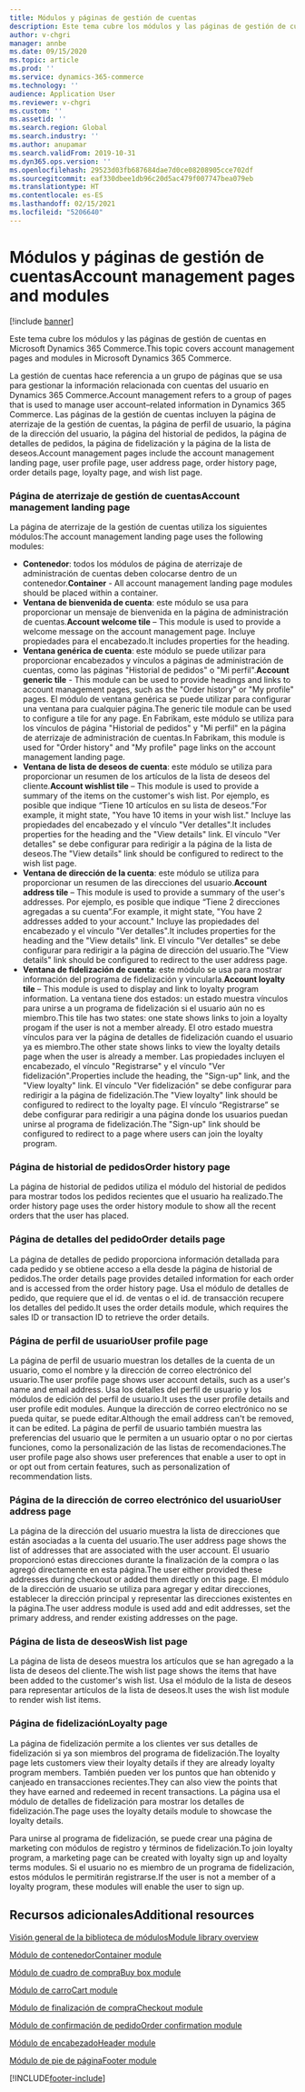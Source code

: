 ```yaml
---
title: Módulos y páginas de gestión de cuentas
description: Este tema cubre los módulos y las páginas de gestión de cuentas en Microsoft Dynamics 365 Commerce.
author: v-chgri
manager: annbe
ms.date: 09/15/2020
ms.topic: article
ms.prod: ''
ms.service: dynamics-365-commerce
ms.technology: ''
audience: Application User
ms.reviewer: v-chgri
ms.custom: ''
ms.assetid: ''
ms.search.region: Global
ms.search.industry: ''
ms.author: anupamar
ms.search.validFrom: 2019-10-31
ms.dyn365.ops.version: ''
ms.openlocfilehash: 29523d03fb687684dae7d0ce08208905cce702df
ms.sourcegitcommit: eaf330dbee1db96c20d5ac479f007747bea079eb
ms.translationtype: HT
ms.contentlocale: es-ES
ms.lasthandoff: 02/15/2021
ms.locfileid: "5206640"
---
```

# <a name="account-management-pages-and-modules"></a><span data-ttu-id="8aee3-103">Módulos y páginas de gestión de cuentas</span><span class="sxs-lookup"><span data-stu-id="8aee3-103">Account management pages and modules</span></span>

[!include [banner](includes/banner.md)]

<span data-ttu-id="8aee3-104">Este tema cubre los módulos y las páginas de gestión de cuentas en Microsoft Dynamics 365 Commerce.</span><span class="sxs-lookup"><span data-stu-id="8aee3-104">This topic covers account management pages and modules in Microsoft Dynamics 365 Commerce.</span></span>

<span data-ttu-id="8aee3-105">La gestión de cuentas hace referencia a un grupo de páginas que se usa para gestionar la información relacionada con cuentas del usuario en Dynamics 365 Commerce.</span><span class="sxs-lookup"><span data-stu-id="8aee3-105">Account management refers to a group of pages that is used to manage user account–related information in Dynamics 365 Commerce.</span></span> <span data-ttu-id="8aee3-106">Las páginas de la gestión de cuentas incluyen la página de aterrizaje de la gestión de cuentas, la página de perfil de usuario, la página de la dirección del usuario, la página del historial de pedidos, la página de detalles de pedidos, la página de fidelización y la página de la lista de deseos.</span><span class="sxs-lookup"><span data-stu-id="8aee3-106">Account management pages include the account management landing page, user profile page, user address page, order history page, order details page, loyalty page, and wish list page.</span></span>

### <a name="account-management-landing-page"></a><span data-ttu-id="8aee3-107">Página de aterrizaje de gestión de cuentas</span><span class="sxs-lookup"><span data-stu-id="8aee3-107">Account management landing page</span></span>

<span data-ttu-id="8aee3-108">La página de aterrizaje de la gestión de cuentas utiliza los siguientes módulos:</span><span class="sxs-lookup"><span data-stu-id="8aee3-108">The account management landing page uses the following modules:</span></span>

- <span data-ttu-id="8aee3-109">**Contenedor**: todos los módulos de página de aterrizaje de administración de cuentas deben colocarse dentro de un contenedor.</span><span class="sxs-lookup"><span data-stu-id="8aee3-109">**Container** - All account management landing page modules should be placed within a container.</span></span> 
- <span data-ttu-id="8aee3-110">**Ventana de bienvenida de cuenta**: este módulo se usa para proporcionar un mensaje de bienvenida en la página de administración de cuentas.</span><span class="sxs-lookup"><span data-stu-id="8aee3-110">**Account welcome tile** – This module is used to provide a welcome message on the account management page.</span></span> <span data-ttu-id="8aee3-111">Incluye propiedades para el encabezado.</span><span class="sxs-lookup"><span data-stu-id="8aee3-111">It includes properties for the heading.</span></span>
- <span data-ttu-id="8aee3-112">**Ventana genérica de cuenta**: este módulo se puede utilizar para proporcionar encabezados y vínculos a páginas de administración de cuentas, como las páginas "Historial de pedidos" o "Mi perfil".</span><span class="sxs-lookup"><span data-stu-id="8aee3-112">**Account generic tile** - This module can be used to provide headings and links to account management pages, such as the "Order history" or "My profile" pages.</span></span> <span data-ttu-id="8aee3-113">El módulo de ventana genérica se puede utilizar para configurar una ventana para cualquier página.</span><span class="sxs-lookup"><span data-stu-id="8aee3-113">The generic tile module can be used to configure a tile for any page.</span></span> <span data-ttu-id="8aee3-114">En Fabrikam, este módulo se utiliza para los vínculos de página "Historial de pedidos" y "Mi perfil" en la página de aterrizaje de administración de cuentas.</span><span class="sxs-lookup"><span data-stu-id="8aee3-114">In Fabrikam, this module is used for "Order history" and "My profile" page links on the account management landing page.</span></span>
- <span data-ttu-id="8aee3-115">**Ventana de lista de deseos de cuenta**: este módulo se utiliza para proporcionar un resumen de los artículos de la lista de deseos del cliente.</span><span class="sxs-lookup"><span data-stu-id="8aee3-115">**Account wishlist tile** – This module is used to provide a summary of the items on the customer's wish list.</span></span> <span data-ttu-id="8aee3-116">Por ejemplo, es posible que indique “Tiene 10 artículos en su lista de deseos.”</span><span class="sxs-lookup"><span data-stu-id="8aee3-116">For example, it might state, "You have 10 items in your wish list."</span></span> <span data-ttu-id="8aee3-117">Incluye las propiedades del encabezado y el vínculo "Ver detalles".</span><span class="sxs-lookup"><span data-stu-id="8aee3-117">It includes properties for the heading and the "View details" link.</span></span> <span data-ttu-id="8aee3-118">El vínculo "Ver detalles" se debe configurar para redirigir a la página de la lista de deseos.</span><span class="sxs-lookup"><span data-stu-id="8aee3-118">The "View details" link should be configured to redirect to the wish list page.</span></span> 
- <span data-ttu-id="8aee3-119">**Ventana de dirección de la cuenta**: este módulo se utiliza para proporcionar un resumen de las direcciones del usuario.</span><span class="sxs-lookup"><span data-stu-id="8aee3-119">**Account address tile** – This module is used to provide a summary of the user's addresses.</span></span> <span data-ttu-id="8aee3-120">Por ejemplo, es posible que indique “Tiene 2 direcciones agregadas a su cuenta”.</span><span class="sxs-lookup"><span data-stu-id="8aee3-120">For example, it might state, "You have 2 addresses added to your account."</span></span> <span data-ttu-id="8aee3-121">Incluye las propiedades del encabezado y el vínculo "Ver detalles".</span><span class="sxs-lookup"><span data-stu-id="8aee3-121">It includes properties for the heading and the "View details" link.</span></span> <span data-ttu-id="8aee3-122">El vínculo "Ver detalles" se debe configurar para redirigir a la página de dirección del usuario.</span><span class="sxs-lookup"><span data-stu-id="8aee3-122">The "View details" link should be configured to redirect to the user address page.</span></span>
- <span data-ttu-id="8aee3-123">**Ventana de fidelización de cuenta**: este módulo se usa para mostrar información del programa de fidelización y vincularla.</span><span class="sxs-lookup"><span data-stu-id="8aee3-123">**Account loyalty tile** – This module is used to display and link to loyalty program information.</span></span> <span data-ttu-id="8aee3-124">La ventana tiene dos estados: un estado muestra vínculos para unirse a un programa de fidelización si el usuario aún no es miembro.</span><span class="sxs-lookup"><span data-stu-id="8aee3-124">This tile has two states: one state shows links to join a loyalty progam if the user is not a member already.</span></span> <span data-ttu-id="8aee3-125">El otro estado muestra vínculos para ver la página de detalles de fidelización cuando el usuario ya es miembro.</span><span class="sxs-lookup"><span data-stu-id="8aee3-125">The other state shows links to view the loyalty details page when the user is already a member.</span></span> <span data-ttu-id="8aee3-126">Las propiedades incluyen el encabezado, el vínculo "Registrarse" y el vínculo "Ver fidelización".</span><span class="sxs-lookup"><span data-stu-id="8aee3-126">Properties include the heading, the "Sign-up" link, and the "View loyalty" link.</span></span> <span data-ttu-id="8aee3-127">El vínculo "Ver fidelización" se debe configurar para redirigir a la página de fidelización.</span><span class="sxs-lookup"><span data-stu-id="8aee3-127">The "View loyalty" link should be configured to redirect to the loyalty page.</span></span> <span data-ttu-id="8aee3-128">El vínculo “Registrarse” se debe configurar para redirigir a una página donde los usuarios puedan unirse al programa de fidelización.</span><span class="sxs-lookup"><span data-stu-id="8aee3-128">The "Sign-up" link should be configured to redirect to a page where users can join the loyalty program.</span></span> 

### <a name="order-history-page"></a><span data-ttu-id="8aee3-129">Página de historial de pedidos</span><span class="sxs-lookup"><span data-stu-id="8aee3-129">Order history page</span></span>

<span data-ttu-id="8aee3-130">La página de historial de pedidos utiliza el módulo del historial de pedidos para mostrar todos los pedidos recientes que el usuario ha realizado.</span><span class="sxs-lookup"><span data-stu-id="8aee3-130">The order history page uses the order history module to show all the recent orders that the user has placed.</span></span>

### <a name="order-details-page"></a><span data-ttu-id="8aee3-131">Página de detalles del pedido</span><span class="sxs-lookup"><span data-stu-id="8aee3-131">Order details page</span></span>

<span data-ttu-id="8aee3-132">La página de detalles de pedido proporciona información detallada para cada pedido y se obtiene acceso a ella desde la página de historial de pedidos.</span><span class="sxs-lookup"><span data-stu-id="8aee3-132">The order details page provides detailed information for each order and is accessed from the order history page.</span></span> <span data-ttu-id="8aee3-133">Usa el módulo de detalles de pedido, que requiere que el id. de ventas o el id. de transacción recupere los detalles del pedido.</span><span class="sxs-lookup"><span data-stu-id="8aee3-133">It uses the order details module, which requires the sales ID or transaction ID to retrieve the order details.</span></span>

### <a name="user-profile-page"></a><span data-ttu-id="8aee3-134">Página de perfil de usuario</span><span class="sxs-lookup"><span data-stu-id="8aee3-134">User profile page</span></span>

<span data-ttu-id="8aee3-135">La página de perfil de usuario muestran los detalles de la cuenta de un usuario, como el nombre y la dirección de correo electrónico del usuario.</span><span class="sxs-lookup"><span data-stu-id="8aee3-135">The user profile page shows user account details, such as a user's name and email address.</span></span> <span data-ttu-id="8aee3-136">Usa los detalles del perfil de usuario y los módulos de edición del perfil de usuario.</span><span class="sxs-lookup"><span data-stu-id="8aee3-136">It uses the user profile details and user profile edit modules.</span></span> <span data-ttu-id="8aee3-137">Aunque la dirección de correo electrónico no se pueda quitar, se puede editar.</span><span class="sxs-lookup"><span data-stu-id="8aee3-137">Although the email address can't be removed, it can be edited.</span></span> <span data-ttu-id="8aee3-138">La página de perfil de usuario también muestra las preferencias del usuario que le permiten a un usuario optar o no por ciertas funciones, como la personalización de las listas de recomendaciones.</span><span class="sxs-lookup"><span data-stu-id="8aee3-138">The user profile page also shows user preferences that enable a user to opt in or opt out from certain features, such as personalization of recommendation lists.</span></span> 

### <a name="user-address-page"></a><span data-ttu-id="8aee3-139">Página de la dirección de correo electrónico del usuario</span><span class="sxs-lookup"><span data-stu-id="8aee3-139">User address page</span></span>

<span data-ttu-id="8aee3-140">La página de la dirección del usuario muestra la lista de direcciones que están asociadas a la cuenta del usuario.</span><span class="sxs-lookup"><span data-stu-id="8aee3-140">The user address page shows the list of addresses that are associated with the user account.</span></span> <span data-ttu-id="8aee3-141">El usuario proporcionó estas direcciones durante la finalización de la compra o las agregó directamente en esta página.</span><span class="sxs-lookup"><span data-stu-id="8aee3-141">The user either provided these addresses during checkout or added them directly on  this page.</span></span> <span data-ttu-id="8aee3-142">El módulo de la dirección de usuario se utiliza para agregar y editar direcciones, establecer la dirección principal y representar las direcciones existentes en la página.</span><span class="sxs-lookup"><span data-stu-id="8aee3-142">The user address module is used add and edit addresses, set the primary address, and render existing addresses on the page.</span></span>

### <a name="wish-list-page"></a><span data-ttu-id="8aee3-143">Página de lista de deseos</span><span class="sxs-lookup"><span data-stu-id="8aee3-143">Wish list page</span></span>

<span data-ttu-id="8aee3-144">La página de lista de deseos muestra los artículos que se han agregado a la lista de deseos del cliente.</span><span class="sxs-lookup"><span data-stu-id="8aee3-144">The wish list page shows the items that have been added to the customer's wish list.</span></span> <span data-ttu-id="8aee3-145">Usa el módulo de la lista de deseos para representar artículos de la lista de deseos.</span><span class="sxs-lookup"><span data-stu-id="8aee3-145">It uses the wish list module to render wish list items.</span></span>

### <a name="loyalty-page"></a><span data-ttu-id="8aee3-146">Página de fidelización</span><span class="sxs-lookup"><span data-stu-id="8aee3-146">Loyalty page</span></span>

<span data-ttu-id="8aee3-147">La página de fidelización permite a los clientes ver sus detalles de fidelización si ya son miembros del programa de fidelización.</span><span class="sxs-lookup"><span data-stu-id="8aee3-147">The loyalty page lets customers view their loyalty details if they are already loyalty program members.</span></span> <span data-ttu-id="8aee3-148">También pueden ver los puntos que han obtenido y canjeado en transacciones recientes.</span><span class="sxs-lookup"><span data-stu-id="8aee3-148">They can also view the points that they have earned and redeemed in recent transactions.</span></span> <span data-ttu-id="8aee3-149">La página usa el módulo de detalles de fidelización para mostrar los detalles de fidelización.</span><span class="sxs-lookup"><span data-stu-id="8aee3-149">The page uses the loyalty details module to showcase the loyalty details.</span></span> 

<span data-ttu-id="8aee3-150">Para unirse al programa de fidelización, se puede crear una página de marketing con módulos de registro y términos de fidelización.</span><span class="sxs-lookup"><span data-stu-id="8aee3-150">To join loyalty program, a marketing page can be created with loyalty sign up and loyalty terms modules.</span></span> <span data-ttu-id="8aee3-151">Si el usuario no es miembro de un programa de fidelización, estos módulos le permitirán registrarse.</span><span class="sxs-lookup"><span data-stu-id="8aee3-151">If the user is not a member of a loyalty program, these modules will enable the user to sign up.</span></span>

## <a name="additional-resources"></a><span data-ttu-id="8aee3-152">Recursos adicionales</span><span class="sxs-lookup"><span data-stu-id="8aee3-152">Additional resources</span></span>

[<span data-ttu-id="8aee3-153">Visión general de la biblioteca de módulos</span><span class="sxs-lookup"><span data-stu-id="8aee3-153">Module library overview</span></span>](starter-kit-overview.md)

[<span data-ttu-id="8aee3-154">Módulo de contenedor</span><span class="sxs-lookup"><span data-stu-id="8aee3-154">Container module</span></span>](add-container-module.md)

[<span data-ttu-id="8aee3-155">Módulo de cuadro de compra</span><span class="sxs-lookup"><span data-stu-id="8aee3-155">Buy box module</span></span>](add-buy-box.md)

[<span data-ttu-id="8aee3-156">Módulo de carro</span><span class="sxs-lookup"><span data-stu-id="8aee3-156">Cart module</span></span>](add-cart-module.md)

[<span data-ttu-id="8aee3-157">Módulo de finalización de compra</span><span class="sxs-lookup"><span data-stu-id="8aee3-157">Checkout module</span></span>](add-checkout-module.md)

[<span data-ttu-id="8aee3-158">Módulo de confirmación de pedido</span><span class="sxs-lookup"><span data-stu-id="8aee3-158">Order confirmation module</span></span>](order-confirmation-module.md)

[<span data-ttu-id="8aee3-159">Módulo de encabezado</span><span class="sxs-lookup"><span data-stu-id="8aee3-159">Header module</span></span>](author-header-module.md)

[<span data-ttu-id="8aee3-160">Módulo de pie de página</span><span class="sxs-lookup"><span data-stu-id="8aee3-160">Footer module</span></span>](author-footer-module.md)


[!INCLUDE[footer-include](../includes/footer-banner.md)]